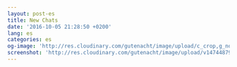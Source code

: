 ```yaml
---
layout: post-es
title: New Chats
date: '2016-10-05 21:28:50 +0200'
lang: es
categories: es
og-image: 'http://res.cloudinary.com/gutenacht/image/upload/c_crop,g_north,h_335,q_100,w_640,x_0,y_0/v1474487956/es/screenshots/03.jpg'
screenshot: 'http://res.cloudinary.com/gutenacht/image/upload/v1474487956/es/screenshots/03.jpg'
---
```

